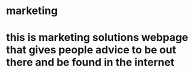 # marketing

# this is  marketing solutions webpage that gives people advice to be out there and be found in the internet